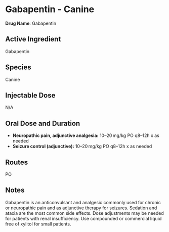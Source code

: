# Gabapentin - Canine

**Drug Name**: Gabapentin

## Active Ingredient
Gabapentin

## Species
Canine

## Injectable Dose
N/A

## Oral Dose and Duration
- **Neuropathic pain, adjunctive analgesia:** 10–20 mg/kg PO q8–12h x as needed  
- **Seizure control (adjunctive):** 10–20 mg/kg PO q8–12h x as needed

## Routes
PO

## Notes
Gabapentin is an anticonvulsant and analgesic commonly used for chronic or neuropathic pain and as adjunctive therapy for seizures. Sedation and ataxia are the most common side effects. Dose adjustments may be needed for patients with renal insufficiency. Use compounded or commercial liquid free of xylitol for small patients.
